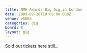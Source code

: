 ```yaml
---
title: NME Awards Big Gig in London
date: 2009-02-26T19:00:00.000Z
venue: v5803
categories: gig
board: 8
layout: gig
---
```

Sold out tickets here still...